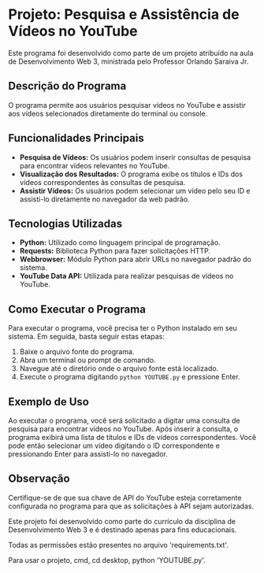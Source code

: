 # Projeto: Pesquisa e Assistência de Vídeos no YouTube

Este programa foi desenvolvido como parte de um projeto atribuído na aula de Desenvolvimento Web 3, ministrada pelo Professor Orlando Saraiva Jr.

## Descrição do Programa

O programa permite aos usuários pesquisar vídeos no YouTube e assistir aos vídeos selecionados diretamente do terminal ou console.

## Funcionalidades Principais

- **Pesquisa de Vídeos:** Os usuários podem inserir consultas de pesquisa para encontrar vídeos relevantes no YouTube.
- **Visualização dos Resultados:** O programa exibe os títulos e IDs dos vídeos correspondentes às consultas de pesquisa.
- **Assistir Vídeos:** Os usuários podem selecionar um vídeo pelo seu ID e assisti-lo diretamente no navegador da web padrão.

## Tecnologias Utilizadas

- **Python:** Utilizado como linguagem principal de programação.
- **Requests:** Biblioteca Python para fazer solicitações HTTP.
- **Webbrowser:** Módulo Python para abrir URLs no navegador padrão do sistema.
- **YouTube Data API:** Utilizada para realizar pesquisas de vídeos no YouTube.

## Como Executar o Programa

Para executar o programa, você precisa ter o Python instalado em seu sistema. Em seguida, basta seguir estas etapas:

1. Baixe o arquivo fonte do programa.
2. Abra um terminal ou prompt de comando.
3. Navegue até o diretório onde o arquivo fonte está localizado.
4. Execute o programa digitando `python YOUTUBE.py` e pressione Enter.

## Exemplo de Uso

Ao executar o programa, você será solicitado a digitar uma consulta de pesquisa para encontrar vídeos no YouTube. Após inserir a consulta, o programa exibirá uma lista de títulos e IDs de vídeos correspondentes. Você pode então selecionar um vídeo digitando o ID correspondente e pressionando Enter para assisti-lo no navegador.

## Observação

Certifique-se de que sua chave de API do YouTube esteja corretamente configurada no programa para que as solicitações à API sejam autorizadas.

Este projeto foi desenvolvido como parte do currículo da disciplina de Desenvolvimento Web 3 e é destinado apenas para fins educacionais.

Todas as permissões estão presentes no arquivo 'requirements.txt'.

Para usar o projeto, cmd, cd desktop, python 'YOUTUBE.py'.